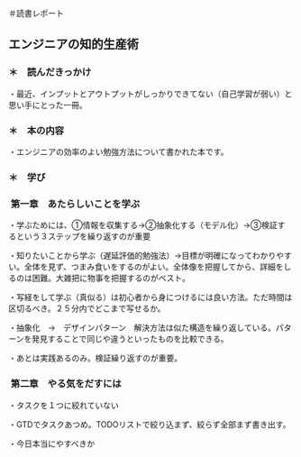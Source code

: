 ＃読書レポート

## エンジニアの知的生産術

### ＊　読んだきっかけ

・最近、インプットとアウトプットがしっかりできてない（自己学習が弱い）と思い手にとった一冊。

### ＊　本の内容

・エンジニアの効率のよい勉強方法について書かれた本です。

### ＊　学び

###  第一章　あたらしいことを学ぶ

・学ぶためには、①情報を収集する→②抽象化する（モデル化）→③検証するという３ステップを繰り返すのが重要

・知りたいことから学ぶ（遅延評価的勉強法）→目標が明確になってわかりやすい。全体を見ず、つまみ食いをするのがよい。全体像を把握してから、詳細をしるのは困難。大雑把に物事を把握するのがベスト。

・写経をして学ぶ（真似る）は初心者から身につけるには良い方法。ただ時間は区切るべき。２５分内でどこまで写せるか。

・抽象化　→　デザインパターン　解決方法は似た構造を繰り返している。パターンを発見することで同じや違うといったものを比較できる。

・あとは実践あるのみ。検証繰り返すのが重要。

###   第二章　やる気をだすには

・タスクを１つに絞れていない

・GTDでタスクあつめ。TODOリストで絞り込まず、絞らず全部まず書き出す。

・今日本当にやすべきか

